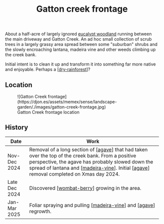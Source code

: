 ﻿---
backlinks:
- title: Bush regeneration (Wood duck meadows)
  url: /sense/landscape-garden/regeneration.html
- title: Creek restoration
  url: /sense/landscape-garden/creek-restoration.html
- title: Rocky Creek Frontage
  url: /sense/landscape-garden/rocky-creek-frontage.html
- title: Wood duck meadows
  url: /sense/landscape-garden/wood-duck-meadows.html
- title: Front yard
  url: /sense/landscape-garden/front-yard.html
- title: Roundabout
  url: /sense/landscape-garden/roundabout.html
- title: Asparagus africanus (Climbing asparagus fern)
  url: /sense/landscape-garden/plants/asparagus-africanus.html
- title: Rubus probus (Atherton raspberry)
  url: /sense/landscape-garden/plants/rubus-probus.html
- title: Portulacaria afra (Elephant bush)
  url: /sense/landscape-garden/plants/portulacaria-afra.html
- title: Wombat Berry
  url: /sense/landscape-garden/plants/wombat-berry.html
- title: Bunya Pine
  url: /sense/landscape-garden/plants/bunya-pine.html
- title: Tipuana tipu (Rosewood)
  url: /sense/landscape-garden/plants/tipuana-tipu.html
- title: Talinum paniculatum (Pink baby's breath)
  url: /sense/landscape-garden/plants/talinum-paniculatum.html
- title: Gary's Ficus
  url: /sense/landscape-garden/individual-plants/garys-ficus.html
- title: Hugh and Kay's Sandpaper Fig (Gatton Creek frontage)
  url: /sense/landscape-garden/individual-plants/hugh-and-kays-sandpaper-fig.html
- title: Individual plants
  url: /sense/landscape-garden/individual-plants/individual-plants.html
- title: Atherton raspberry (Gatton Creek)
  url: /sense/landscape-garden/individual-plants/atherton-raspberry-gatton-creek.html
tags:
- gardens
- region
title: Gatton creek frontage
type: zone
---
About a half-acre of largely ignored [eucalypt woodland](https://www.qld.gov.au/environment/plants-animals/habitats/habitat/eucalypt-woodlands) running between the main driveway and Gatton Creek. An ad hoc small collection of scrub trees in a largely grassy area spread between some "suburban" shrubs and the slowly encroaching lantana, madeira vine and other weeds climbing up the creek bank.

Initial intent is to clean it up and transform it into something far more native and enjoyable. Perhaps a [[dry-rainforest]]?

## Location

<figure markdown>
![Gatton Creek frontage](https://djon.es/assets/memex/sense/landscape-garden/./images/gatton-creek-frontage.jpg)
<figcaption>Gatton Creek frontage location</figcaption>
</figure>

## History 

| Date | Work |
| ---- | ---- |
| Nov-Dec 2024 | Removal of a long section of [[agave]] that had taken over the top of the creek bank. From a positive perspective, the agave has probably slowed down the spread of lantana and [[madeira-vine]]. Initial [[agave]] removal completed on Xmas day 2024. |
| Late Dec 2024 | Discovered [[wombat-berry]] growing in the area. |    
| Jan-Mar 2025 | Foliar spraying and pulling [[madeira-vine]] and [[agave]] regrowth. |





[//begin]: # "Autogenerated link references for markdown compatibility"
[dry-rainforest]: dry-rainforest "Dry Rainforest"
[agave]: plants/agave "Agave"
[madeira-vine]: plants/madeira-vine "Madeira vine (Anredera cordifolia)"
[wombat-berry]: plants/wombat-berry "Wombat Berry - Eustrephus latifolius"
[//end]: # "Autogenerated link references"